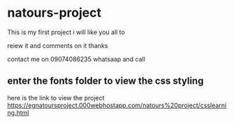 # natours-project

This is my first project i will like you all to 

reiew it and comments on it thanks

contact me on 09074086235 whatsaap and call

## enter the fonts folder to view the css styling



here is the link to view the project https://egnatoursproject.000webhostapp.com/natours%20project/csslearning.html

